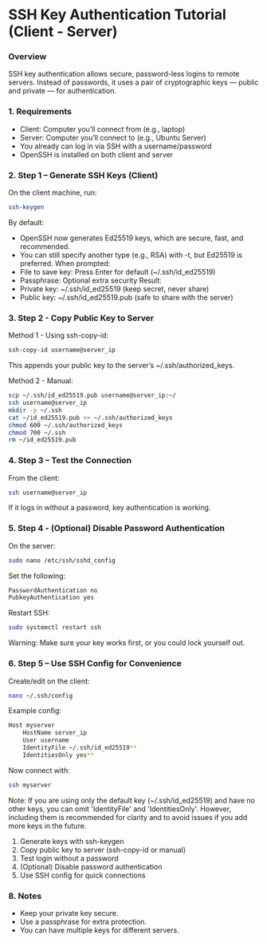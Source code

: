 # SSH Key Authentication Tutorial (Client - Server)

### Overview
SSH key authentication allows secure, password-less logins to remote servers. Instead of passwords, it uses a pair of cryptographic keys — public and private — for authentication.

### 1. Requirements
- Client: Computer you’ll connect from (e.g., laptop)
- Server: Computer you’ll connect to (e.g., Ubuntu Server)
- You already can log in via SSH with a username/password
- OpenSSH is installed on both client and server

### 2. Step 1 – Generate SSH Keys (Client)
On the client machine, run:
```bash
ssh-keygen
```
By default:
- OpenSSH now generates Ed25519 keys, which are secure, fast, and recommended.
- You can still specify another type (e.g., RSA) with -t, but Ed25519 is preferred.
When prompted:
- File to save key: Press Enter for default (~/.ssh/id_ed25519)
- Passphrase: Optional extra security
Result:
- Private key: ~/.ssh/id_ed25519 (keep secret, never share)
- Public key: ~/.ssh/id_ed25519.pub (safe to share with the server)

### 3. Step 2 - Copy Public Key to Server
Method 1 - Using ssh-copy-id:
```bash
ssh-copy-id username@server_ip
```
This appends your public key to the server’s ~/.ssh/authorized_keys.

Method 2 - Manual:
```bash
scp ~/.ssh/id_ed25519.pub username@server_ip:~/
ssh username@server_ip
mkdir -p ~/.ssh
cat ~/id_ed25519.pub >> ~/.ssh/authorized_keys
chmod 600 ~/.ssh/authorized_keys
chmod 700 ~/.ssh
rm ~/id_ed25519.pub
```

### 4. Step 3 – Test the Connection
From the client:
```bash
ssh username@server_ip

```
If it logs in without a password, key authentication is working.

### 5. Step 4 - (Optional) Disable Password Authentication
On the server:
```bash
sudo nano /etc/ssh/sshd_config
```
Set the following:
```bash
PasswordAuthentication no
PubkeyAuthentication yes
```

Restart SSH:
```bash
sudo systemctl restart ssh
```
Warning: Make sure your key works first, or you could lock yourself out.

### 6. Step 5 – Use SSH Config for Convenience
Create/edit on the client:
```bash
nano ~/.ssh/config
```
Example config:
```bash
Host myserver
    HostName server_ip
    User username
    IdentityFile ~/.ssh/id_ed25519**
    IdentitiesOnly yes**
```

Now connect with:
```bash
ssh myserver
```

Note: If you are using only the default key (~/.ssh/id_ed25519) and have no other keys, you can omit 'IdentityFile' and 'IdentitiesOnly'. However, including them is recommended for clarity and to avoid issues if you add more keys in the future.

1. Generate keys with ssh-keygen
2. Copy public key to server (ssh-copy-id or manual)
3. Test login without a password
4. (Optional) Disable password authentication
5. Use SSH config for quick connections

### 8. Notes
- Keep your private key secure.
- Use a passphrase for extra protection.
- You can have multiple keys for different servers.